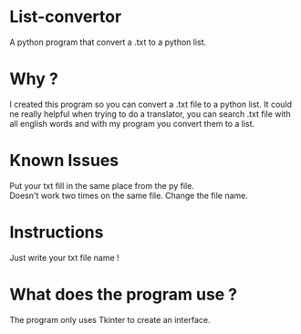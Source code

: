 # List-convertor
A python program that convert a .txt to a python list.
# Why ?
I created this program so you can convert a .txt file to a python list. It could ne really helpful when trying to do a translator, you can search .txt file with all english words and with my program you convert them to a list.  
# Known Issues
Put your txt fill in the same place from the py file.  
Doesn't work two times on the same file. Change the file name.  
# Instructions
Just write your txt file name !
# What does the program use ?  
The program only uses Tkinter to create an interface.
